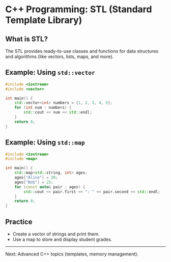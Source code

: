 # C++ Programming: STL (Standard Template Library)

## What is STL?
The STL provides ready-to-use classes and functions for data structures and algorithms (like vectors, lists, maps, and more).

## Example: Using `std::vector`
```cpp
#include <iostream>
#include <vector>

int main() {
    std::vector<int> numbers = {1, 2, 3, 4, 5};
    for (int num : numbers) {
        std::cout << num << std::endl;
    }
    return 0;
}
```

## Example: Using `std::map`
```cpp
#include <iostream>
#include <map>

int main() {
    std::map<std::string, int> ages;
    ages["Alice"] = 30;
    ages["Bob"] = 25;
    for (const auto& pair : ages) {
        std::cout << pair.first << ": " << pair.second << std::endl;
    }
    return 0;
}
```

## Practice
- Create a vector of strings and print them.
- Use a map to store and display student grades.

---
Next: Advanced C++ topics (templates, memory management).
